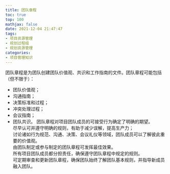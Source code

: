 ```yaml
---
title: 团队章程
toc: true
top: 100
mathjax: false
date: 2021-12-04 21:47:47
tags:
- 项目资源管理
- 规划过程组
- 规划资源管理
categories:
- 项目管理知识
---
```

团队章程是为团队创建团队价值观、共识和工作指南的文件。团队章程可能包括（但不限于）：

- 团队价值观；
- 沟通指南；
- 决策标准和过程；
- 冲突处理过程；
- 会议指南；
- 团队共识。
团队章程对项目团队成员的可接受行为确定了明确的期望。  
尽早认可并遵守明确的规则，有助于减少误解，提高生产力；  
讨论诸如行为规范、沟通、决策、会议礼仪等领域，团队成员可以了解彼此重要的价值观。  
由团队制定或参与制定的团队章程可发挥最佳效果。  
所有项目团队成员都分担责任，确保遵守团队章程中规定的规则。  
可定期审查和更新团队章程，确保团队始终了解团队基本规则，并指导新成员融入团队。
